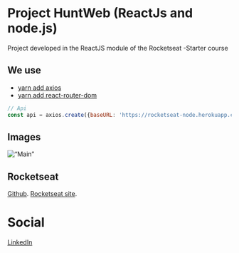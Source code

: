 # Project HuntWeb (ReactJs and node.js)

Project developed in the ReactJS module of the Rocketseat -Starter course

## We use

* [yarn add axios](https://github.com/axios/axios)
* [yarn add react-router-dom](https://github.com/ReactTraining/react-router/tree/master/packages/react-router-dom)

```javascript
// Api
const api = axios.create({baseURL: 'https://rocketseat-node.herokuapp.com/api' });
```
## Images
<img src=“./img-github/Details.png” alt=“Main”>

## Rocketseat

[Github](https://github.com/Rocketseat).
[Rocketseat site](https://rocketseat.com.br).

# Social

<a href=“https://www.linkedin.com/in/christiansousaa/“>LinkedIn</a>



